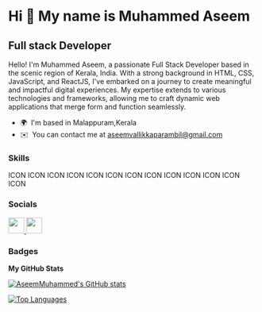 Hi 👋 My name is Muhammed Aseem
===============================

Full stack Developer
--------------------

Hello! I'm Muhammed Aseem, a passionate Full Stack Developer based in the scenic region of Kerala, India. With a strong background in HTML, CSS, JavaScript, and ReactJS, I've embarked on a journey to create meaningful and impactful digital experiences. My expertise extends to various technologies and frameworks, allowing me to craft dynamic web applications that merge form and function seamlessly.

* 🌍  I'm based in Malappuram,Kerala
* ✉️  You can contact me at [aseemvallikkaparambil@gmail.com](mailto:aseemvallikkaparambil@gmail.com)

### Skills


<p align="left">
ICON ICON ICON ICON ICON ICON ICON ICON ICON ICON ICON ICON ICON
</p>


### Socials

<p align="left"> <a href="https://www.github.com/AseemMuhammed" target="_blank" rel="noreferrer"> <picture> <source media="(prefers-color-scheme: dark)" srcset="https://raw.githubusercontent.com/danielcranney/readme-generator/main/public/icons/socials/github-dark.svg" /> <source media="(prefers-color-scheme: light)" srcset="https://raw.githubusercontent.com/danielcranney/readme-generator/main/public/icons/socials/github.svg" /> <img src="https://raw.githubusercontent.com/danielcranney/readme-generator/main/public/icons/socials/github.svg" width="32" height="32" /> </picture> </a> <a href="https://www.linkedin.com/in/aseemvp/" target="_blank" rel="noreferrer"> <picture> <source media="(prefers-color-scheme: dark)" srcset="undefined" /> <source media="(prefers-color-scheme: light)" srcset="https://raw.githubusercontent.com/danielcranney/readme-generator/main/public/icons/socials/linkedin.svg" /> <img src="https://raw.githubusercontent.com/danielcranney/readme-generator/main/public/icons/socials/linkedin.svg" width="32" height="32" /> </picture> </a></p>

### Badges

<b>My GitHub Stats</b>

<a href="http://www.github.com/AseemMuhammed"><img src="https://github-readme-stats.vercel.app/api?username=AseemMuhammed&show_icons=true&hide=&count_private=true&title_color=0891b2&text_color=ffffff&icon_color=0891b2&bg_color=1c1917&hide_border=true&show_icons=true" alt="AseemMuhammed's GitHub stats" /></a>

<a href="https://github.com/AseemMuhammed" align="left"><img src="https://github-readme-stats.vercel.app/api/top-langs/?username=AseemMuhammed&langs_count=10&title_color=0891b2&text_color=ffffff&icon_color=0891b2&bg_color=1c1917&hide_border=true&locale=en&custom_title=Top%20%Languages" alt="Top Languages" /></a>
